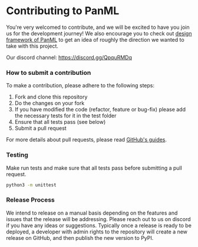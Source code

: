 # Contributing to PanML
You're very welcomed to contribute, and we will be excited to have you join us for the development journey! We also encourage you to check out [design framework of PanML](https://github.com/Pan-ML/panml/wiki/Design-framework-of-PanML) to get an idea of roughly the direction we wanted to take with this project.

Our discord channel: https://discord.gg/QpquRMDq

### How to submit a contribution
To make a contribution, please adhere to the following steps:
1. Fork and clone this repository
2. Do the changes on your fork
3. If you have modified the code (refactor, feature or bug-fix) please add the necessary tests for it in the test folder
4. Ensure that all tests pass (see below)
5. Submit a pull request

For more details about pull requests, please read [GitHub's guides](https://docs.github.com/en/pull-requests/collaborating-with-pull-requests/proposing-changes-to-your-work-with-pull-requests/creating-a-pull-request).

### Testing
Make run tests and make sure that all tests pass before submitting a pull request.
```bash
python3 -m unittest
```

### Release Process
We intend to release on a manual basis depending on the features and issues that the release will be addressing. Please reach out to us on discord if you have any ideas or suggestions. Typically once a release is ready to be deployed, a developer with admin rights to the repository will create a new release on GitHub, and then publish the new version to PyPI.